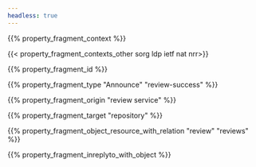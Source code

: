 ```yaml
---
headless: true
---
```


{{% property_fragment_context %}}

{{< property_fragment_contexts_other sorg ldp ietf nat nrr>}}

{{% property_fragment_id %}}

{{% property_fragment_type "Announce" "review-success" %}}

{{% property_fragment_origin "review service" %}}

{{% property_fragment_target "repository" %}}

{{% property_fragment_object_resource_with_relation "review" "reviews" %}}

{{% property_fragment_inreplyto_with_object %}}

